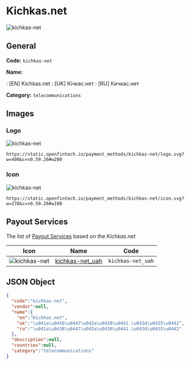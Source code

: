 
# Kichkas.net 
![kichkas-net](https://static.openfintech.io/payment_methods/kichkas-net/logo.svg?w=400&c=v0.59.26#w200)  

## General 
**Code:** `kichkas-net` 
 
**Name:** 
 
:	[EN] Kichkas.net 
:	[UK] Кічкас.нет 
:	[RU] Кичкас.нет 
 
**Category:** `telecommunications` 
 

## Images 

### Logo 
![kichkas-net](https://static.openfintech.io/payment_methods/kichkas-net/logo.svg?w=400&c=v0.59.26#w200)  

```
https://static.openfintech.io/payment_methods/kichkas-net/logo.svg?w=400&c=v0.59.26#w200
```  

### Icon 
![kichkas-net](https://static.openfintech.io/payment_methods/kichkas-net/icon.svg?w=278&c=v0.59.26#w100)  

```
https://static.openfintech.io/payment_methods/kichkas-net/icon.svg?w=278&c=v0.59.26#w100
```  

## Payout Services 
 
The list of [Payout Services](/payout-services/) based on the _Kichkas.net_ 

|Icon|Name|Code| 
|:---:|:---:|:---:| 
|![kichkas-net](https://static.openfintech.io/payout_methods/kichkas-net/icon.svg?w=278&c=v0.59.26#w40) |[kichkas-net_uah](/payout-services/kichkas-net_uah/)|`kichkas-net_uah`| 
 

## JSON Object 

```json
{
  "code":"kichkas-net",
  "vendor":null,
  "name":{
    "en":"Kichkas.net",
    "uk":"\u041a\u0456\u0447\u043a\u0430\u0441.\u043d\u0435\u0442",
    "ru":"\u041a\u0438\u0447\u043a\u0430\u0441.\u043d\u0435\u0442"
  },
  "description":null,
  "countries":null,
  "category":"telecommunications"
}
```  
